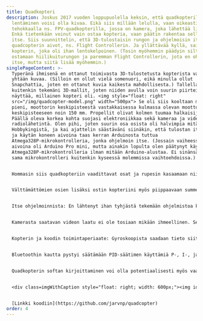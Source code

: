 ```yaml
---
title: Quadkopteri
description: Joskus 2017 vuoden loppupuolella keksin, että quadkopterilla
  lentäminen voisi olla kivaa. Eikä siis millään lelulla, vaan oikeasti
  tehokkaalla ns. FPV-quadkopterilla, jossa on kamera, joka lähettää livekuvaa.
  Enkä tietenkään voinut vain ostaa kopteria, vaan päätin rakentaa sellaisen
  itse. Siis suunnittelin, että 3D-tulostaisin rungon ja ohjelmoisin itse
  quadcopterin aivot, ns. Flight Controllerin. Ja yllättävää kyllä, sain tehtyä
  kopterin, joka oli ihan lentokelpoinen. (Tosin myöhemmin päädyin silti
  ostamaan hiilikuiturungon ja paremman Flight Controllerin, jota en ohjelmoinut
  itse, mutta siitä lisää myöhemmin.)
singlePageContent: >-
  Typeränä ihmisenä en ottanut toimivasta 3D-tulostetusta kopterista varmaan
  yhtään kuvaa. (Silloin en ollut vielä somenuori, eikä minulla ollut
  Snapchattia, joten en ottanut kuvia kaikesta mahdollisesta.) Tallella on
  kuitenkin tekemäni 3D-mallit, joten niiden avulla voin suurin piirtein
  näyttää, millainen kopteri oli. <img style="float: right"
  src="/img/quadcopter-model.png" width="500px"> Se oli siis kooltaan melko
  pieni, moottorin keskipisteestä vastakkaisessa kulmassa olevan moottorin
  keskipisteeseen noin 150 mm. Propellit olivat kolmen tuumaa halkaisijaltaan.
  Päällä oleva korkea kohta suojasi elektroniikkaa sekä kameraa ja videokuvan
  radiolähetintä. Olen pihi, joten suurin osa osista oli halvimpia mitä sain
  Hobbykingistä, ja kai ajattelin säästäväni siinäkin, että tulostan itse rungon
  ja käytän koneen aivoina taas kerran Arduinosta tuttua
  Atmega328P-mikrokontrolleria, jonka ohjelmoin itse. (Jossain vaiheessa koneen
  aivoina oli Arduino Pro mini, mutta ainakin lopulta olen päätynyt käyttämään
  Atmega328P-mikrokontrolleria ilman mitään Arduino-alustaa. Ei sinänsä väliä,
  sama mikrokontrolleri kuitenkin kyseessä molemmissa vaihtoehdoissa.)


  Hommasin siis quadkopteriin vaadittavat osat ja rupesin kasaamaan niistä toimivaa kokonaisuutta. Välttämättömiä elektroniikkaosia ei edes ole kauhean paljon: Flight Controller (tässä tapauksessa Atmega328P), 4xESC (Electronic Speed Controller, joita tarvitaan jotta voidaan ohjata harjattomia moottoreita), radiovastaanotin ja gyroskooppi. Gyroskooppina käytin MPU6050-moduulia, jossa on myös kiihtyvyysanturi. Gyroskooppi mittaa kopterin pyörimistä kolmessa suunnassa, mutta se kertoo vain pyörimisnopeuden, eikä siis kopterin absoluuttista asentoa. Tämä kuitenkin riittää, jos suunnittelee käyttävänsä kopteria ns. [Acro-modella](https://oscarliang.com/rate-acro-horizon-flight-mode-level/), jossa kopterin asento pysyy samana, jos ohjaussauvoihin ei koske. Kiihtyvyysanturin avulla voi mitata kopterin absoluuttisen asennon painovoiman aiheuttaman alaspäin suuntautuvan voiman avulla. Yritinkin toteuttaa myös ns. Self-level-moden, jossa kopteri tasapainottaisi itsensä, jos irrottaa ohjaussauvoista. En kuitenkaan muistaakseni onnistunut tässä. Jotenkin moottoreiden aiheuttama tärinä teki kiihtyvyysmittarin lukemasta liian epävakaan, ja en saanut asioita toimimaan. Acro-mode kuitenkin riitti minulle, koska kaikissa Youtube-videoissa, joita katsoin, ihmiset lensivät Acro-modella ja tekivät hienoja temppuja koptereillaan.


  Välttämättömien osien lisäksi ostin kopteriini myös piippaavaan summerin, jotta se voisi kertoa minulle piippausten avulla hyödyllistä tietoa. Piippausten avulla kopterin myös löytää, jos tipahtaa hallitsemattomasti johonkin keskelle peltoa. (On tärkeää aina lentää kopteria kaukana ihmisistä.) Lisäksi ostin bluetooth-moduulin, jotta pystyin helposti ja langattomasti muuttamaan quadkopterin lentoon vaikuttavia parametrejä.


  Itse ohjelmoinnista: En lähtenyt ihan tyhjästä tekemään ohjelmistoa kopteriini. Suurena apuna oli Joop Brokkingin tekemät [Youtube-videot](https://www.youtube.com/playlist?list=PL0K4VDicBzsibZqfa42DVxC8CGCMB7G2G), joissa hän rakentaa hyvin vastaavan laitteen. En kopioinut koodia häneltä, mutta hänen videonsa auttoivat ymmärtämään mitä tarvitaan toimivaan kopteriin, ja miten nämä ominaisuudet voisi toteuttaa. Pakko sanoa, että tästä koodista olen ehkä vähän ylpeä. Ihan vain sen takia että kopteri lensi (ei täydellisesti, mutta se lensi). Lisäksi tein myös koodista sellaisen, että sitä voi itse konfiguroida ja muuttaa asioita helposti config.h tiedoston avulla. Inspiraationa tähän oli varmasti 3D-tulostimeni käyttämän Marlin-ohjelmiston vastaava config-tiedosto. <video style="float: left; width: 400px;" muted controls><source src="/img/quadcopter-video.webm" type="video/webm"><source src="/img/quadcopter-video.mp4" type="video/mp4">Selaimesi ei tue videota.</video>


  Kamerasta saatavan videon laatu ei ole tosiaan mikään ihmeellinen. Se johtuu osittain varmaan siitäkin että kopterissani kamera tärisi vähän moottoreiden takia. Pääsyy on kuitenkin se, että video halutaan saada mahdollisimman viiveettömästi lentäjälle näkyviin. Siksi laadusta pitää tinkiä. Video lähetetään 5.8 GHz:n taajuudella ja tietääkseni analogisena.


  Kopterin ja koodin toimintaperiaate: Gyroskoopista saadaan tieto siitä, mikä on kopterin pyörimisnopeus x-, y-, ja z-akselien ympäri. Radiovastaanottimesta saadaan tieto siitä, mitä näiden arvojen haluttaisiin olevan. Sitten lasketaan hiukan matikkaa ja Flight Controller puhuu neljän ESC:n kanssa, jotka sitten säätävät moottorien nopeutta. "Hiukan matikkaa" tarkoittaa tässä tapauksessa [PID-säädintä](https://www.youtube.com/watch?v=JBvnB0279-Q). Linkki vie Joop Brokkingin videoon, jonka avulla taisin itse ymmärtää PID-säätimen käsitteen tarpeeksi hyvin, jotta pystyin ohjelmoimaan sellaisen. (Varmasti katsoin myös muita videoita ja luin tutoriaaleja.) Ja siis videossahan näytetään myös miten voidaan ohjelmoida PID-säädin. Tätä olen varmasti käyttänyt avuksi, vaikken koodia olekaan suoraan kopioinut.<div class=imgWithCaption style="float: right; width: 600px;"><img id=quadcopter-old src="/img/quadcopter-old-small.jpg"><p class=caption>Se, mitä on jäljellä 3D-tulostetusta kopterista on minulla enää jäljellä. Kuvassa näkyy MPU6050-sensori, bluetooth-moduuli, kanta Atmega328P-mikrokontrollerille, summeri ja DC-DC-muuntaja, joka muunsi akun jännitteen mikrokońtrollerille sopivaksi.</p></div>


  Bluetoothin kautta pystyi säätämään PID-säätimen käyttämiä P-, I-, ja D-kertoimia eri akseleille ja myös muita koneen parametrejä. Näitä pystyi sitten myös tallentamaan mikrokontrollerin EEPROM-muistiin.


  Quadkopterin softan kirjoittaminen voi olla potentiaalisesti myös vaarallista hommaa: propellit pyörivät aika nopeasti, ja jos kopteri karkaa käsitä huonon softan takia, huonolla tuurilla voit aiheuttaa pahaakin vahinkoa itsellesi tai muille. Tottakai koitin tehdä softasta mahdollisimman turvallisen, ja siinä on joitakin turvaominaisuuksia esim. sitä varten, jos kopteri menettää yhteyden radiolähettimeen. Kehitysvaiheessa minulle tuli vain yksi vaaratilanne: Jossain vaiheessa moottorit menivät yhtäkkiä lähes täysille, ja tietenkin minulla oli tällöin myös propellit kiinni kopterissa. Olin silloin huoneessani. Onnekseni kopteri lensi hyllyni alle, ja hetken kuluttua moottorit rauhoittuivat. Jos kopteri olisi lentänyt esim. naamaani, jälki ei välttämättä olisi ollut kaunista. (Propellit ovat yllättävän teräviä ja pyörivät vinhaa vauhtia.) En nyt ihan tarkkaan muista mikä aiheutti ongelman, mutta muistaakseni se liittyi radiovastaanottimesta tulevan signaalin lukemiseen. Pienen ohjelmointivirheen takia muistaakseni jokin muuttuja sai hyvin erikoisen arvon välillä ja lähes satunnaisesti. Sain onneksi paikattua ongelman.


  <div class=imgWithCaption style="float: right; width: 600px;"><img id=quadcopter-new src="/img/quadcopter-new-small.jpg""><p class=caption>Kopteri nykyisessä kunnossaan</p></div>Kuitenkin kirjoitan kopterista imperfektissä. Siihen on syynsä: 3D-tulostettu runko meni rikki jokaisessa kunnon törmäyksessä (niitä tulee paljon koska en osaa lentää kopteria). Itse kirjoitetulla ohjelmistolla kopteri lentää, mutta kyyti ei ole ihan kauhean tasaista. Nämä olivat pääsyyt siihen, miksi jossain vaiheessa päätin ostaa hiilikuiturungon ja vaihtaa 32-bittiseen STM32-mikrokontrolleriin, jossa ei pyörinyt itse kirjoittamani softa vaan \[Betaflight](https://betaflight.com/), jonka tekemiseen on varmastikin käytetty aika paljon enemmän työtunteja kuin oman softani kirjoittamiseen käytin. Näiden muutosten jälkeen kyyti on ollut tasaisempaa. Ainoa ongelma on se, että kadotin itse motivaationi lentämiseen. Syynä varmaan se, että koko ajan minua innosti enemmän kopterin kehittäminen eikä sen lentäminen. En myöskään koskaan oppinut lentämään kopteria kovin hyvin. En olekaan kauheasti enää lentänyt kopteria, ja nyt mietin, pistäisinkö sen kenties myyntiin, vai löydänkö ehkä joskus taas motivaation lentää ja kehittää kopteriani.


  [Linkki koodiin](https://github.com/jarvnp/quadcopter)
order: 4
---
```

